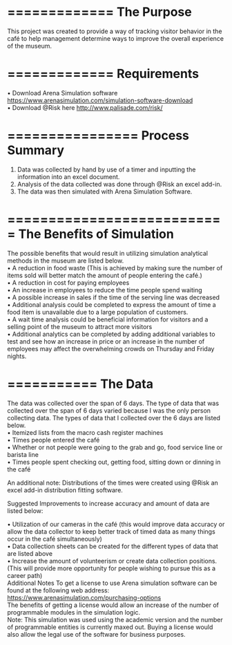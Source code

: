 =============
The Purpose
=============

This project was created to provide a way of tracking visitor behavior in the café to help management determine ways to improve the overall experience of the museum.

=============
Requirements
=============

•	Download Arena Simulation software https://www.arenasimulation.com/simulation-software-download </br>
•	Download @Risk here http://www.palisade.com/risk/

================
Process Summary
================
1.	Data was collected by hand by use of a timer and inputting the information into an excel document.
2.	Analysis of the data collected was done through @Risk an excel add-in.
3.	The data was then simulated with Arena Simulation Software. 

===========================
The Benefits of Simulation
===========================

The possible benefits that would result in utilizing simulation analytical methods in the museum are listed below.</br>
•	A reduction in food waste (This is achieved by making sure the number of items sold will better match the amount of people entering the café.)</br>
•	A reduction in cost for paying employees</br>
•	An increase in employees to reduce the time people spend waiting</br>
•	A possible increase in sales if the time of the serving line was decreased</br>
•	Additional analysis could be completed to express the amount of time a food item is unavailable due to a large population of customers.</br>
•	A wait time analysis could be beneficial information for visitors and a selling point of the museum to attract more visitors</br>
•	Additional analytics can be completed by adding additional variables to test and see how an increase in price or an increase in the number of employees may affect the overwhelming crowds on Thursday and Friday nights.</br>

===========
The Data
===========
The data was collected over the span of 6 days. The type of data that was collected over the span of 6 days varied because I was the only person collecting data. The types of data that I collected over the 6 days are listed below.</br>
•	Itemized lists from the macro cash register machines</br>
•	Times people entered the café</br>
•	Whether or not people were going to the grab and go, food service line or barista line</br>
•	Times people spent checking out, getting food, sitting down or dinning in the café</br>

An additional note: Distributions of the times were created using @Risk an excel add-in distribution fitting software.</br>

Suggested Improvements to increase accuracy and amount of data are listed below:</br>

•	Utilization of our cameras in the café (this would improve data accuracy or allow the data collector to keep better track of timed data as many things occur in the café simultaneously)</br>
•	Data collection sheets can be created for the different types of data that are listed above</br>
•	Increase the amount of volunteerism or create data collection positions. (This will provide more opportunity for people wishing to pursue this as a career path)</br>
Additional Notes
To get a license to use Arena simulation software can be found at the following web address: https://www.arenasimulation.com/purchasing-options </br>
The benefits of getting a license would allow an increase of the number of programmable modules in the simulation logic. </br> Note: This simulation was used using the academic version and the number of programmable entities is currently maxed out.
Buying a license would also allow the legal use of the software for business purposes.	
